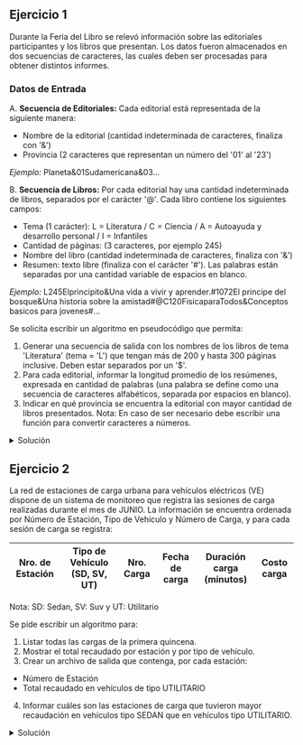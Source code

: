 ## Ejercicio 1
Durante la Feria del Libro se relevó información sobre las editoriales participantes y los
libros que presentan. Los datos fueron almacenados en dos secuencias de caracteres, las cuales
deben ser procesadas para obtener distintos informes.

### Datos de Entrada
A. **Secuencia de Editoriales:**
Cada editorial está representada de la siguiente manera:
- Nombre de la editorial (cantidad indeterminada de caracteres, finaliza con '&')
- Provincia (2 caracteres que representan un número del '01' al '23')

*Ejemplo:* Planeta&01Sudamericana&03...

B. **Secuencia de Libros:**
Por cada editorial hay una cantidad indeterminada de libros, separados por el carácter '@'.
Cada libro contiene los siguientes campos:
- Tema (1 carácter): L = Literatura / C = Ciencia / A = Autoayuda y desarrollo personal / I = Infantiles
- Cantidad de páginas: (3 caracteres, por ejemplo 245)
- Nombre del libro (cantidad indeterminada de caracteres, finaliza con '&')
- Resumen: texto libre (finaliza con el carácter '#'). Las palabras están separadas por una
cantidad variable de espacios en blanco.

*Ejemplo:* L245Elprincipito&Una vida a vivir y aprender.#1072El principe del bosque&Una historia sobre la amistad#@C120FisicaparaTodos&Conceptos basicos para jovenes#...

Se solicita escribir un algoritmo en pseudocódigo que permita:
1. Generar una secuencia de salida con los nombres de los libros de tema 'Literatura' (tema = 'L')
que tengan más de 200 y hasta 300 páginas inclusive. Deben estar separados por un '$'.
2. Para cada editorial, informar la longitud promedio de los resúmenes, expresada en cantidad de
palabras (una palabra se define como una secuencia de caracteres alfabéticos, separada por espacios
en blanco).
3. Indicar en qué provincia se encuentra la editorial con mayor cantidad de libros presentados.
Nota: En caso de ser necesario debe escribir una función para convertir caracteres a números.

<details>
<summary>Solución</summary>

```
ACCION ejercicio ES
  AMBIENTE
    editoriales, libros, salida: secuencia de caracter
    ed, li, tema: caracter
    libros, paginas, palabras, may_lib: entero
    provincia, may_lib_prov: N(2)
    i, j, k: entero
    condicion: logico

    FUNCION convertir(car: caracter): entero ES
      SEGUN car HACER
        '0': car_a_num := 0
        '1': car_a_num := 1
        '2': car_a_num := 2
        '3': car_a_num := 3
        '4': car_a_num := 4
        '5': car_a_num := 5
        '6': car_a_num := 6
        '7': car_a_num := 7
        '8': car_a_num := 8
        '9': car_a_num := 9
      FIN_SEGUN
    FIN_FUNCION
  PROCESO
    ARR(editoriales); AVZ(editoriales, ed)
    ARR(libros); AVZ(libros, li)
    CREAR(salida)

    may_lib := 0

    MIENTRAS NO FDS(editoriales) HACER
      ESCRIBIR("Para la editorial: ")
      MIENTRAS ed <> '&' HACER
        ESCRIBIR(ed)
        AVZ(editoriales, ed)
      FIN_MIENTRAS
      AVZ(editoriales, ed)

      provincia := 0
      PARA i := 1 HASTA 0, -1 HACER
        provincia := provincia + convertir(ed) * 10 ** i
        AVZ(editoriales, ed)
      FIN_PARA

      libros := 0
      palabras := 0
      MIENTRAS li <> '@' HACER
        libros := libros + 1

        tema := li
        AVZ(libros, li)

        paginas := 0
        PARA j := 2 HASTA 0, -1 HACER
          paginas := paginas + convertir(j) * 10 ** j
          AVZ(libros, li)
        FIN_PARA

        SI tema = 'T' Y paginas > 200 Y paginas <= 300 ENTONCES
          condicion := verdadero
        CONTRARII
          condicion := falso
        FIN_SI

        MIENTRAS li <> '&' HACER
          SI condicion ENTONCES
            ESCRIBIR(salida, li)
          FIN_SI
          AVZ(libros, li)
        FIN_MIENTRAS
        AVZ(libros, li)

        SI condicion ENTONCES
          ESCRIBIR(salida, '$')
        FIN_SI

        MIENTRAS li <> '#' HACER
          palabras := palabras + 1

          MIENTRAS li <> ' ' Y li <> '#' HACER
            AVZ(libros, li)
          FIN_MIENTRAS
        FIN_MIENTRAS
      FIN_MIENTRAS

      ESCRIBIR("La longitud promedio de los resúmenes fue de: ", palabras / libros, " palabras.")

      SI may_lib < libros ENTONCES
        may_lib := libros
        may_lib_prov := provincia
      FIN_SI
    FIN_MIENTRAS

    ESCRIBIR("La editorial con la mayor cantidad de libros esta ubicada en la provincia nro: " may_lib_prov)

    CERRAR(editoriales)
    CERRAR(libros)
    CERRAR(salida)
FIN_ACCION
```

</details>

## Ejercicio 2
La red de estaciones de carga urbana para vehículos eléctricos (VE) dispone de un sistema de
monitoreo que registra las sesiones de carga realizadas durante el mes de JUNIO. La información
se encuentra ordenada por Número de Estación, Tipo de Vehículo y Número de Carga, y para cada
sesión de carga se registra:

| Nro. de Estación | Tipo de Vehículo (SD, SV, UT) | Nro. Carga | Fecha de carga | Duración carga (minutos) | Costo carga |
|------------------|-------------------------------|------------|----------------|--------------------------|-------------|

Nota: SD: Sedan, SV: Suv y UT: Utilitario

Se pide escribir un algoritmo para:
1. Listar todas las cargas de la primera quincena.
2. Mostrar el total recaudado por estación y por tipo de vehículo.
3. Crear un archivo de salida que contenga, por cada estación:
  - Número de Estación
  - Total recaudado en vehículos de tipo UTILITARIO
4. Informar cuáles son las estaciones de carga que tuvieron mayor recaudación en vehículos tipo SEDAN que en vehículos tipo UTILITARIO.

<details>
<summary>Solución</summary>

```
ACCION ejercicio ES
  AMBIENTE
    Carga = REGISTRO
      nro_est: N(2)
      tipo: AN(2)
      nro_carga: N(15)
      fecha = REGISTRO
        año: N(4)
        mes: 1..12
        dia: 1..31
      FIN_REGISTRO
      duracion: N(3)
      costo: real
    FIN_REGISTRO

    Informe = REGISTRO
      nro_est: N(2)
      tot_ut: real
    FIN_REGISTRO

    junio: archivo de Carga ordenado por nro_est, tipo, nro_carga
    reg: Carga
    salida: archivo de Informe
    inf: Informe

    cant_est, cant_tipo, est_ut, est_sed: real
    resg_est: N(2)
    resg_tipo: AN(2)

    PROCEDIMIENTO corte_estacion() ES
      corte_tipo()
      ESCRIBIR("Para la estacion ", resg_est, " el total recaudado fue de: ", cant_est)
      cant_est := 0

      inf.nro_est := reg.nro_est
      inf.tot_ut := est.ut
      ESCRIBIR(salida, inf)

      SI est_ut < est_sed ENTONCES
        ESCRIBIR("La estación ", resg_est, " obtuvo mayores ganancias de vehículos de
        tipo sedan que de utilitario.")
      FIN_SI
      est_ut := 0
      est_sed := 0
      resg_est := reg.nro_est
    FIN_PROCEDIMIENTO

    PROCEDIMIENTO corte_tipo() ES
      ESCRIBIR("Para el tipo de vehículo ", resg_tipo, " se registraron ganancias de: ", cant_tipo)
      cant_est := cant_est + cant_tipo
      cant_tipo := 0
      resg_tipo := reg.tipo
    FIN_PROCEDIMIENTO
  PROCESO
    ABRIR E/ (junio); LEER(junio, reg)
    ABRIR /S (salida)

    resg_est := reg.nro_est; resg_tipo := reg.tipo
    cant_est := 0; cant_tipo := 0; est_ut := 0; est_sed := 0

    MIENTRAS NO FDA(junio) HACER
      SI resg_est <> reg.nro_est ENTONCES
        corte_estacion()
      CONTRARIO
        SI resg_tipo <> reg.tipo ENTONCES
          corte_tipo()
        FIN_SI
      FIN_SI

      SI reg.fecha.dia <= 15 ENTONCES
        ESCRIBIR("Estacion: "); ESCRIBIR(reg.nro_est)
        ESCRIBIR("Tipo: "); ESCRIBIR(reg.tipo)
        ESCRIBIR("Importe: "); ESCRIBIR(reg.costo)
      FIN_SI

      SEGUN reg.tipo HACER
        "UT": est_ut := est_ut + reg.costo
        "SD": est_sed := est_sed + reg.costo
      FIN_SI

      cant_tipo := cant_tipo + reg.costo

      LEER(junio, reg)
    FIN_MIENTRAS
    corte_estacion()

    CERRAR(junio)
    CERRAR(salida)
FIN_ACCION
```

</details>
